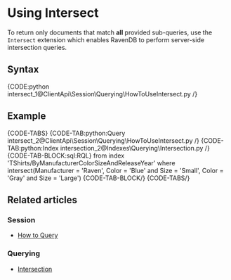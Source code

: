 # Using Intersect

To return only documents that match **all** provided sub-queries, use the `Intersect` extension which enables RavenDB to perform server-side intersection queries.

## Syntax

{CODE:python intersect_1@ClientApi\Session\Querying\HowToUseIntersect.py /}

## Example

{CODE-TABS}
{CODE-TAB:python:Query intersect_2@ClientApi\Session\Querying\HowToUseIntersect.py /}
{CODE-TAB:python:Index intersection_2@Indexes\Querying\Intersection.py /}
{CODE-TAB-BLOCK:sql:RQL}
from index 'TShirts/ByManufacturerColorSizeAndReleaseYear' 
where intersect(Manufacturer = 'Raven', Color = 'Blue' and Size = 'Small', Color = 'Gray' and Size = 'Large')
{CODE-TAB-BLOCK/}
{CODE-TABS/}

## Related articles

### Session

- [How to Query](../../../client-api/session/querying/how-to-query)

### Querying

- [Intersection](../../../indexes/querying/intersection)
